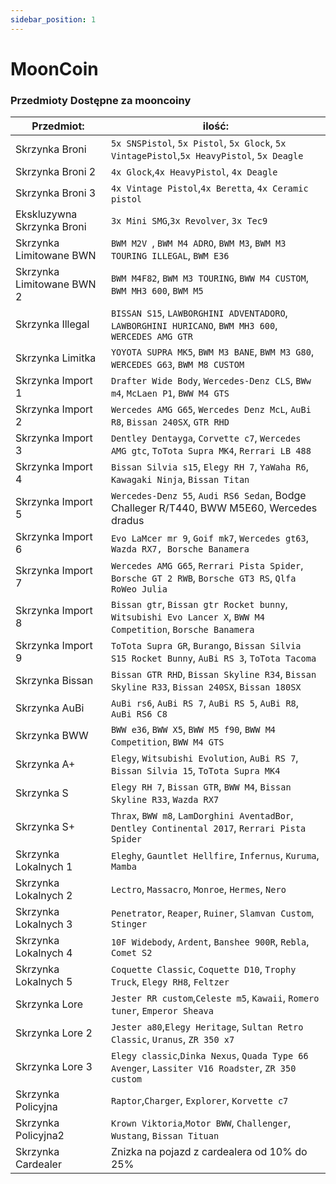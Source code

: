```yaml
---
sidebar_position: 1
---
```

# MoonCoin

### Przedmioty Dostępne za mooncoiny


| Przedmiot:                    | ilość: | 
|-------------------------------|-----------|
| Skrzynka Broni                | `5x SNSPistol`, `5x Pistol`, `5x Glock`, `5x VintagePistol`,`5x HeavyPistol`, `5x Deagle` |
| Skrzynka Broni 2              | `4x Glock`,`4x HeavyPistol`, `4x Deagle` |
| Skrzynka Broni 3              | `4x Vintage Pistol`,`4x Beretta`, `4x Ceramic pistol`  |
| Ekskluzywna Skrzynka Broni    | `3x Mini SMG`,`3x Revolver`, `3x Tec9`  |
| Skrzynka Limitowane BWN       | `BWM M2V `, `BWM M4 ADRO`, `BWM M3`, `BWM M3 TOURING ILLEGAL`, `BWM E36`|
| Skrzynka Limitowane BWN 2     | `BWM M4F82`, `BWM M3 TOURING`, `BWW M4 CUSTOM`, `BWM MH3 600`, `BWM M5`|
| Skrzynka Illegal              | `BISSAN S15`, `LAWBORGHINI ADVENTADORO`, `LAWBORGHINI HURICANO`, `BWM MH3 600`, `WERCEDES AMG GTR`|
| Skrzynka Limitka              | `YOYOTA SUPRA MK5`, `BWM M3 BANE`, `BWM M3 G80`, `WERCEDES G63`, `BWM M8 CUSTOM`|
| Skrzynka Import 1             | `Drafter Wide Body`, `Wercedes-Denz CLS`, `BWw m4`, `McLaen P1`, `BWW M4 GTS`|
| Skrzynka Import 2             | `Wercedes AMG G65`, `Wercedes Denz McL`, `AuBi R8`, `Bissan 240SX`, `GTR RHD`|
| Skrzynka Import 3             | `Dentley Dentayga`, `Corvette c7`, `Wercedes AMG gtc`, `ToTota Supra MK4`, `Rerrari LB 488`|
| Skrzynka Import 4             | `Bissan Silvia s15`, `Elegy RH 7`, `YaWaha R6`,  `Kawagaki Ninja`, `Bissan Titan`|
| Skrzynka Import 5             | `Wercedes-Denz 55`, `Audi RS6 Sedan`, Bodge Challeger R/T440, BWW M5E60, Wercedes dradus|
| Skrzynka Import 6             | `Evo LaMcer mr 9`, `Goif mk7`, `Wercedes gt63`, `Wazda RX7, Borsche Banamera`|
| Skrzynka Import 7             | `Wercedes AMG G65`, `Rerrari Pista Spider`, `Borsche GT 2 RWB`, `Borsche GT3 RS`, `Qlfa RoWeo Julia`|
| Skrzynka Import 8             | `Bissan gtr`, `Bissan gtr Rocket bunny`, `Witsubishi Evo Lancer X`, `BWW M4 Competition`, `Borsche Banamera`|
| Skrzynka Import 9             |  `ToTota Supra GR`, `Burango`, `Bissan Silvia S15 Rocket Bunny`, `AuBi RS 3`, `ToTota Tacoma`|
| Skrzynka Bissan               | `Bissan GTR RHD`, `Bissan Skyline R34`, `Bissan Skyline R33`,  `Bissan 240SX`, `Bissan 180SX`|
| Skrzynka AuBi                 | `AuBi rs6`, `AuBi RS 7`, `AuBi RS 5`, `AuBi R8`, `AuBi RS6 C8`|
| Skrzynka BWW                  | `BWW e36`, `BWW X5`, `BWW M5 f90`, `BWW M4 Competition`, `BWW M4 GTS`|
| Skrzynka A+                   | `Elegy`, `Witsubishi Evolution`, `AuBi RS 7`, `Bissan Silvia 15`, `ToTota Supra MK4`|
| Skrzynka S                    | `Elegy RH 7`, `Bissan GTR`, `BWW M4`, `Bissan Skyline R33`, `Wazda RX7`|
| Skrzynka S+                   | `Thrax`, `BWW m8`, `LamDorghini AventadBor`, `Dentley Continental 2017`, `Rerrari Pista Spider`|
| Skrzynka Lokalnych 1          | `Eleghy`, `Gauntlet Hellfire`, `Infernus`, `Kuruma`, `Mamba`|
| Skrzynka Lokalnych 2          | `Lectro`, `Massacro`, `Monroe`, `Hermes`, `Nero`|
| Skrzynka Lokalnych 3          | `Penetrator`, `Reaper`, `Ruiner`, `Slamvan Custom`, `Stinger`|
| Skrzynka Lokalnych 4          | `10F Widebody`, `Ardent`, `Banshee 900R`, `Rebla`, `Comet S2`|
| Skrzynka Lokalnych 5          | `Coquette Classic`, `Coquette D10`, `Trophy Truck`, `Elegy RH8`, `Feltzer`|
| Skrzynka Lore                 | `Jester RR custom`,`Celeste m5`, `Kawaii`, `Romero tuner`, `Emperor Sheava`|
| Skrzynka Lore 2               | `Jester a80`,`Elegy Heritage`, `Sultan Retro Classic`, `Uranus`, `ZR 350 x7`|
| Skrzynka Lore 3               | `Elegy classic`,`Dinka Nexus`, `Quada Type 66 Avenger`, `Lassiter V16 Roadster`, `ZR 350 custom`|
| Skrzynka Policyjna            | `Raptor`,`Charger`, `Explorer`, `Korvette c7`|
| Skrzynka Policyjna2           | `Krown Viktoria`,`Motor BWW`, `Challenger`, `Wustang`, `Bissan Tituan`|
| Skrzynka Cardealer            |  Znizka na pojazd z cardealera od 10% do 25% |